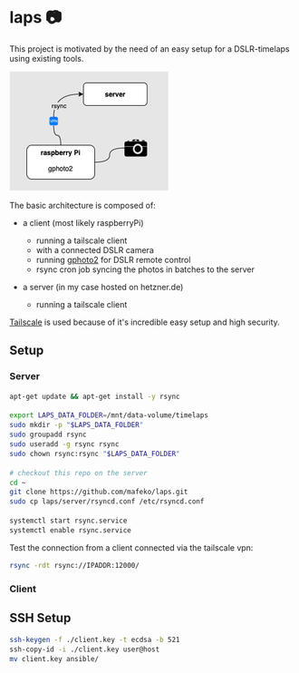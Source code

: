 # laps 📷

This project is motivated by the need of an easy setup for a DSLR-timelaps using existing tools.


![](docs/architecture.drawio.png)

The basic architecture is composed of:

- a client (most likely raspberryPi)
    - running a tailscale client
    - with a connected DSLR camera
    - running [gphoto2](gphoto2.org) for DSLR remote control
    - rsync cron job syncing the photos in batches to the server

- a server (in my case hosted on hetzner.de)
    - running a tailscale client


[Tailscale](https://tailscale.com/) is used because of it's incredible easy setup and high security.


## Setup

### Server
```bash
apt-get update && apt-get install -y rsync

export LAPS_DATA_FOLDER=/mnt/data-volume/timelaps
sudo mkdir -p "$LAPS_DATA_FOLDER"
sudo groupadd rsync
sudo useradd -g rsync rsync
sudo chown rsync:rsync "$LAPS_DATA_FOLDER"

# checkout this repo on the server
cd ~
git clone https://github.com/mafeko/laps.git
sudo cp laps/server/rsyncd.conf /etc/rsyncd.conf

systemctl start rsync.service
systemctl enable rsync.service
```

Test the connection from a client connected via the tailscale vpn:
```bash
rsync -rdt rsync://IPADDR:12000/
```

### Client

## SSH Setup

```bash
ssh-keygen -f ./client.key -t ecdsa -b 521  
ssh-copy-id -i ./client.key user@host
mv client.key ansible/
```